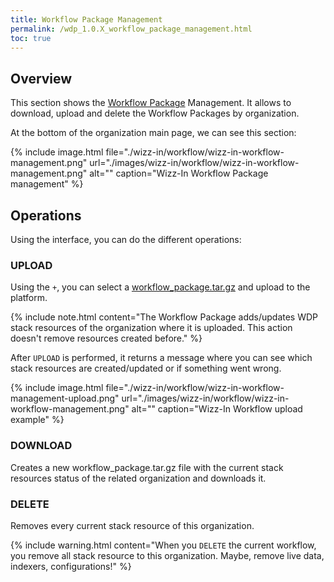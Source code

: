 ```yaml
---
title: Workflow Package Management
permalink: /wdp_1.0.X_workflow_package_management.html
toc: true
---
```


## Overview

This section shows the [Workflow Package](./wdp_1.0.X_workflow_package.html) Management. It allows to download, upload and delete the Workflow Packages by organization.

At the bottom of the organization main page, we can see this section:

{% include image.html file="./wizz-in/workflow/wizz-in-workflow-management.png" url="./images/wizz-in/workflow/wizz-in-workflow-management.png" alt="" caption="Wizz-In Workflow Package management" %}

## Operations

Using the interface, you can do the different operations:

### UPLOAD

Using the `+`, you can select a [workflow_package.tar.gz](./wdp_1.0.X_workflow_package.html) and upload to the platform.

{% include note.html content="The Workflow Package adds/updates WDP stack resources of the organization where it is uploaded. This action doesn't remove resources created before." %}

After `UPLOAD` is performed, it returns a message where you can see which stack resources are created/updated or if something went wrong.

{% include image.html file="./wizz-in/workflow/wizz-in-workflow-management-upload.png" url="./images/wizz-in/workflow/wizz-in-workflow-management.png" alt="" caption="Wizz-In Workflow upload example" %}

### DOWNLOAD

Creates a new workflow_package.tar.gz file with the current stack resources status of the related organization and downloads it.

### DELETE

Removes every current stack resource of this organization.

{% include warning.html content="When you `DELETE` the current workflow, you remove all stack resource to this organization. Maybe, remove live data, indexers, configurations!" %}
